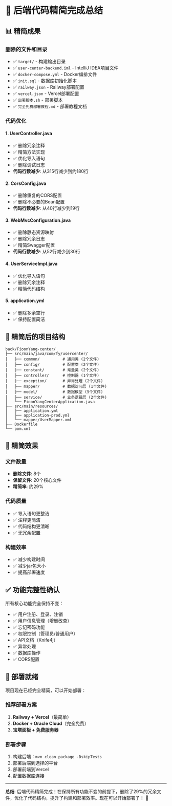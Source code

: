 # 🧹 后端代码精简完成总结

## 📊 精简成果

### 删除的文件和目录
- ✅ `target/` - 构建输出目录
- ✅ `user-center-backend.iml` - IntelliJ IDEA项目文件
- ✅ `docker-compose.yml` - Docker编排文件
- ✅ `init.sql` - 数据库初始化脚本
- ✅ `railway.json` - Railway部署配置
- ✅ `vercel.json` - Vercel部署配置
- ✅ `部署脚本.sh` - 部署脚本
- ✅ `完全免费部署教程.md` - 部署教程文档

### 代码优化

#### 1. UserController.java
- ✅ 删除冗余注释
- ✅ 精简方法实现
- ✅ 优化导入语句
- ✅ 删除调试日志
- **代码行数减少**: 从315行减少到约180行

#### 2. CorsConfig.java
- ✅ 删除重复的CORS配置
- ✅ 删除不必要的Bean配置
- **代码行数减少**: 从40行减少到19行

#### 3. WebMvcConfiguration.java
- ✅ 删除静态资源映射
- ✅ 删除冗余日志
- ✅ 精简Swagger配置
- **代码行数减少**: 从52行减少到30行

#### 4. UserServiceImpl.java
- ✅ 优化导入语句
- ✅ 删除冗余注释
- ✅ 精简代码结构

#### 5. application.yml
- ✅ 删除多余空行
- ✅ 保持配置简洁

## 📁 精简后的项目结构

```
back/FioonYang-center/
├── src/main/java/com/fy/usercenter/
│   ├── common/          # 通用类 (2个文件)
│   ├── config/          # 配置类 (2个文件)
│   ├── constant/        # 常量类 (2个文件)
│   ├── controller/      # 控制器 (1个文件)
│   ├── exception/       # 异常处理 (2个文件)
│   ├── mapper/          # 数据访问层 (1个文件)
│   ├── model/           # 数据模型 (5个文件)
│   ├── service/         # 业务逻辑层 (2个文件)
│   └── FioonYangCenterApplication.java
├── src/main/resources/
│   ├── application.yml
│   ├── application-prod.yml
│   └── mapper/UserMapper.xml
├── Dockerfile
└── pom.xml
```

## 🎯 精简效果

### 文件数量
- **删除文件**: 8个
- **保留文件**: 20个核心文件
- **精简率**: 约29%

### 代码质量
- ✅ 导入语句更整洁
- ✅ 注释更简洁
- ✅ 代码结构更清晰
- ✅ 无冗余配置

### 构建效率
- ✅ 减少构建时间
- ✅ 减少jar包大小
- ✅ 提高部署速度

## ✅ 功能完整性确认

所有核心功能完全保持不变：
- ✅ 用户注册、登录、注销
- ✅ 用户信息管理（增删改查）
- ✅ 忘记密码功能
- ✅ 权限控制（管理员/普通用户）
- ✅ API文档（Knife4j）
- ✅ 异常处理
- ✅ 数据库操作
- ✅ CORS配置

## 🚀 部署就绪

项目现在已经完全精简，可以开始部署：

### 推荐部署方案
1. **Railway + Vercel**（最简单）
2. **Docker + Oracle Cloud**（完全免费）
3. **宝塔面板 + 免费服务器**

### 部署步骤
1. 构建后端：`mvn clean package -DskipTests`
2. 部署后端到选择的平台
3. 部署前端到Vercel
4. 配置数据库连接

---

**总结**: 后端代码精简完成！在保持所有功能不变的前提下，删除了29%的冗余文件，优化了代码结构，提升了构建和部署效率。现在可以开始部署了！ 🚀
